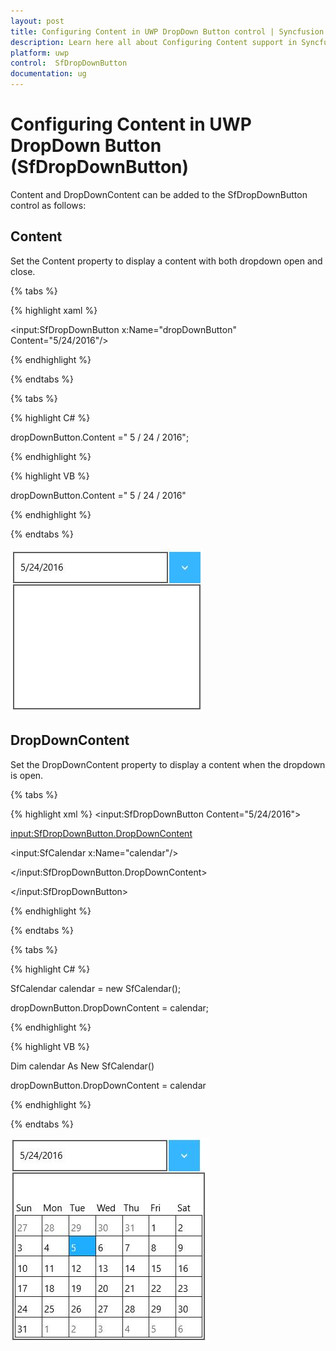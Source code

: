 ```yaml
---
layout: post
title: Configuring Content in UWP DropDown Button control | Syncfusion
description: Learn here all about Configuring Content support in Syncfusion UWP DropDown Button (SfDropDownButton) control and more.
platform: uwp
control:  SfDropDownButton
documentation: ug
---
```

# Configuring Content in UWP DropDown Button (SfDropDownButton)

Content and DropDownContent can be added to the SfDropDownButton control as follows:

## Content

Set the Content property to display a content with both dropdown open and close.

{% tabs %}

{% highlight xaml %}

<input:SfDropDownButton x:Name="dropDownButton" Content="5/24/2016"/>


{% endhighlight %}

{% endtabs %}

{% tabs %}

{% highlight C# %}

dropDownButton.Content =" 5 / 24 / 2016";

{% endhighlight %}

{% highlight VB %}

dropDownButton.Content =" 5 / 24 / 2016"

{% endhighlight %}

{% endtabs %}

![Configuring-Content_img1](Configuring-Content_images/Configuring-Content_img1.jpeg)


## DropDownContent

Set the DropDownContent property to display a content when the dropdown is open.

{% tabs %}

{% highlight xml %}
<input:SfDropDownButton Content="5/24/2016">

<input:SfDropDownButton.DropDownContent>

<input:SfCalendar x:Name="calendar"/>

</input:SfDropDownButton.DropDownContent>

</input:SfDropDownButton>



{% endhighlight %}

{% endtabs %}

{% tabs %}

{% highlight C# %}

SfCalendar calendar = new SfCalendar();

dropDownButton.DropDownContent = calendar;

{% endhighlight %}

{% highlight VB %}

Dim calendar As New SfCalendar()

dropDownButton.DropDownContent = calendar

{% endhighlight %}

{% endtabs %}

![Configuring-Content_img2](Configuring-Content_images/Configuring-Content_img2.jpeg)


